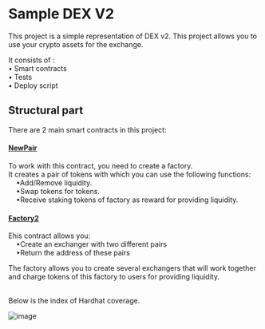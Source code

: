 # Sample DEX V2

This project is a simple representation of DEX v2. This project allows you to use your crypto assets for the exchange.

It consists of :<br>
• Smart contracts <br>
• Tests<br>
• Deploy script <br>

<h2>Structural part</h2>
There are 2 main smart contracts in this project:<br>
<h4><a href="https://github.com/nikegor7/MY_DEX/blob/main/contracts/NewPair.sol"> NewPair </a></h4>

<p>To work with this contract, you need to create a factory.<br> It creates a pair of tokens with which you can use the following functions:<br>
  &nbsp&nbsp&nbsp&nbsp•Add/Remove liquidity.<br>
  &nbsp&nbsp&nbsp&nbsp•Swap tokens for tokens.<br>
  &nbsp&nbsp&nbsp&nbsp•Receive staking tokens of factory as reward for providing liquidity.<br></p>

<h4><a href="https://github.com/nikegor7/MY_DEX/blob/main/contracts/Factory2.sol"> Factory2</a></h4>

<p>Еhis contract allows you:<br>
&nbsp&nbsp&nbsp&nbsp•Create an exchanger with two different pairs<br>
&nbsp&nbsp&nbsp&nbsp•Return the address of these pairs</p>
The factory allows you to create several exchangers that will work together and charge tokens of this factory to users for providing liquidity.<br><br>

Below is the index of Hardhat coverage.




![image](https://user-images.githubusercontent.com/105046215/187793045-c8e4a725-41a3-4035-8ddf-6f746a6724e3.png)
